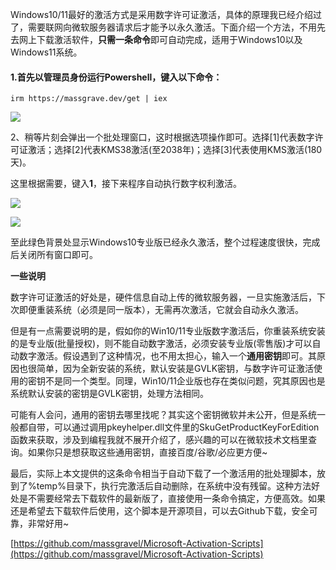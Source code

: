 Windows10/11最好的激活方式是采用数字许可证激活，具体的原理我已经介绍过了，需要联网向微软服务器请求后才能予以永久激活。下面介绍一个方法，不用先去网上下载激活软件，**只需一条命令**即可自动完成，适用于Windows10以及Windows11系统。

#### 1.首先以管理员身份运行Powershell，键入以下命令：

`irm https://massgrave.dev/get | iex`

[![](https://www.xb21cn.com/wp-content/uploads/2022/12/%E5%BE%AE%E4%BF%A1%E5%9B%BE%E7%89%87_20221205091033.png)](https://www.xb21cn.com/wp-content/uploads/2022/12/%E5%BE%AE%E4%BF%A1%E5%9B%BE%E7%89%87_20221205091033.png)

2、稍等片刻会弹出一个批处理窗口，这时根据选项操作即可。选择[1]代表数字许可证激活；选择[2]代表KMS38激活(至2038年)；选择[3]代表使用KMS激活(180天)。

这里根据需要，键入**1**，接下来程序自动执行数字权利激活。

[![](https://www.xb21cn.com/wp-content/uploads/2022/12/%E5%BE%AE%E4%BF%A1%E5%9B%BE%E7%89%87_20221205091116.png)](https://www.xb21cn.com/wp-content/uploads/2022/12/%E5%BE%AE%E4%BF%A1%E5%9B%BE%E7%89%87_20221205091116.png)

[![](https://www.xb21cn.com/wp-content/uploads/2022/12/%E5%BE%AE%E4%BF%A1%E5%9B%BE%E7%89%87_20221205091139.png)](https://www.xb21cn.com/wp-content/uploads/2022/12/%E5%BE%AE%E4%BF%A1%E5%9B%BE%E7%89%87_20221205091139.png)

至此绿色背景处显示Windows10专业版已经永久激活，整个过程速度很快，完成后关闭所有窗口即可。

**一些说明**

数字许可证激活的好处是，硬件信息自动上传的微软服务器，一旦实施激活后，下次即便重装系统（必须是同一版本），无需再次激活，它就会自动永久激活。

但是有一点需要说明的是，假如你的Win10/11专业版数字激活后，你重装系统安装的是专业版(批量授权)，则不能自动数字激活，必须安装专业版(零售版)才可以自动数字激活。假设遇到了这种情况，也不用太担心，输入一个**通用密钥**即可。其原因也很简单，因为全新安装的系统，默认安装是GVLK密钥，与数字许可证激活使用的密钥不是同一个类型。同理，Win10/11企业版也存在类似问题，究其原因也是系统默认安装的密钥是GVLK密钥，处理方法相同。

可能有人会问，通用的密钥去哪里找呢？其实这个密钥微软并未公开，但是系统一般都自带，可以通过调用pkeyhelper.dll文件里的SkuGetProductKeyForEdition函数来获取，涉及到编程我就不展开介绍了，感兴趣的可以在微软技术文档里查询。如果你只是想获取这些通用密钥，直接百度/谷歌/必应更方便~

最后，实际上本文提供的这条命令相当于自动下载了一个激活用的批处理脚本，放到了%temp%目录下，执行完激活后自动删除，在系统中没有残留。这种方法好处是不需要经常去下载软件的最新版了，直接使用一条命令搞定，方便高效。如果还是希望去下载软件后使用，这个脚本是开源项目，可以去Github下载，安全可靠，非常好用~

[https://github.com/massgravel/Microsoft-Activation-Scripts](https://github.com/massgravel/Microsoft-Activation-Scripts)